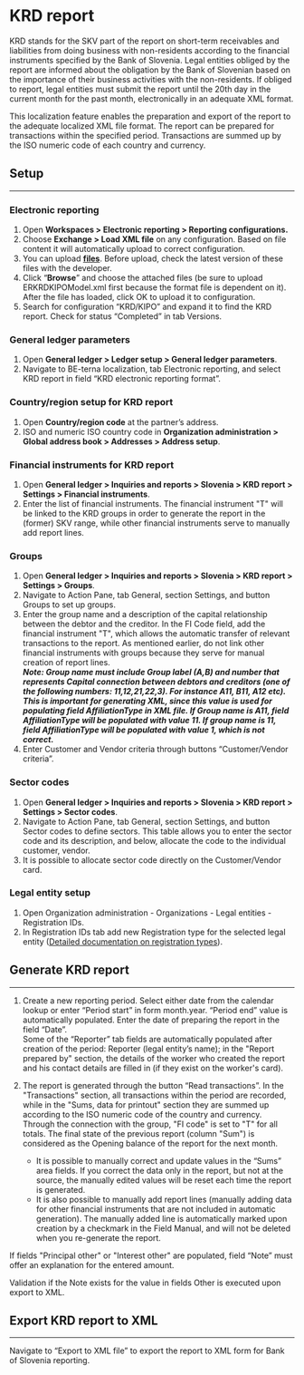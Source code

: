 # KRD report

KRD stands for the SKV part of the report on short-term receivables and liabilities from doing business with non-residents according to the financial instruments specified by the Bank of Slovenia. Legal entities obliged by the report are informed about the obligation by the Bank of Slovenian based on the importance of their business activities with the non-residents. If obliged to report, legal entities must submit the report until the 20th day in the current month for the past month, electronically in an adequate XML format.

This localization feature enables the preparation and export of the report to the adequate localized XML file format. The report can be prepared for transactions within the specified period. Transactions are summed up by the ISO numeric code of each country and currency.

## **Setup** 
---

### **Electronic reporting** 

1. Open **Workspaces > Electronic reporting > Reporting configurations.**
2. Choose **Exchange > Load XML file** on any configuration. Based on file content it will automatically upload to correct configuration. 
3. You can upload **[files](KRD.zip)**. Before upload, check the latest version of these files with the developer. 
4. Click “**Browse**” and choose the attached files (be sure to upload ERKRDKIPOModel.xml first because the format file is dependent on it). After the file has loaded, click OK to upload it to configuration. 
5. Search for configuration “KRD/KIPO” and expand it to find the KRD report. Check for status “Completed” in tab Versions. 

### **General ledger parameters** 

1. Open **General ledger > Ledger setup > General ledger parameters**.
2. Navigate to BE-terna localization, tab Electronic reporting, and select KRD report in field “KRD electronic reporting format”. 

### **Country/region setup for KRD report** 

1. Open **Country/region code** at the partner’s address. 
2. ISO and numeric ISO country code in **Organization administration > Global address book > Addresses > Address setup**. 

### **Financial instruments for KRD report** 


1. Open **General ledger > Inquiries and reports > Slovenia > KRD report > Settings > Financial instruments**.
2. Enter the list of financial instruments. The financial instrument "T" will be linked to the KRD groups in order to generate the report in the (former) SKV range, while other financial instruments serve to manually add report lines. 

### **Groups** 

1. Open **General ledger > Inquiries and reports > Slovenia > KRD report > Settings > Groups**.
2. Navigate to Action Pane, tab General, section Settings, and button Groups to set up groups.  
3. Enter the group name and a description of the capital relationship between the debtor and the creditor. In the FI Code field, add the financial instrument "T", which allows the automatic transfer of relevant transactions to the report. As mentioned earlier, do not link other financial instruments with groups because they serve for manual creation of report lines.<br>
_**Note: Group name must include Group label (A,B) and number that represents Capital connection between debtors and creditors (one of the following numbers: 11,12,21,22,3). For instance A11, B11, A12 etc). This is important for generating XML, since this value is used for populating field AffiliationType in XML file. If Group name is A11, field AffiliationType will be populated with value 11. If group name is 11, field AffiliationType will be populated with value 1, which is not correct.**_ 
4. Enter Customer and Vendor criteria through buttons “Customer/Vendor criteria”.  

### **Sector codes** 

1. Open **General ledger > Inquiries and reports > Slovenia > KRD report > Settings > Sector codes**.
2. Navigate to Action Pane, tab General, section Settings, and button Sector codes to define sectors. This table allows you to enter the sector code and its description, and below, allocate the code to the individual customer, vendor. 
3. It is possible to allocate sector code directly on the Customer/Vendor card. 

### Legal entity setup 

1. Open Organization administration - Organizations - Legal entities - Registration IDs.
2. In Registration IDs tab add new Registration type for the selected legal entity ([Detailed documentation on registration types](/Help/Core-Localization/Company-Customer-and-Vendor-identification-numbers/Registration-IDs)). 

## **Generate KRD report** 
---

1. Create a new reporting period. Select either date from the calendar lookup or enter “Period start” in form month.year. “Period end” value is automatically populated. Enter the date of preparing the report in the field “Date”.  
Some of the “Reporter” tab fields are automatically populated after creation of the period: Reporter (legal entity’s name); in the "Report prepared by" section, the details of the worker who created the report and his contact details are filled in (if they exist on the worker's card). 
2. The report is generated through the button “Read transactions”. In the "Transactions" section, all transactions within the period are recorded, while in the "Sums, data for printout" section they are summed up according to the ISO numeric code of the country and currency. Through the connection with the group, "FI code" is set to "T" for all totals. The final state of the previous report (column "Sum") is considered as the Opening balance of the report for the next month. 

   - It is possible to manually correct and update values in the “Sums” area fields. If you correct the data only in the report, but not at the source, the manually edited values will be reset each time the report is generated. 
   - It is also possible to manually add report lines (manually adding data for other financial instruments that are not included in automatic generation). The manually added line is automatically marked upon creation by a checkmark in the Field Manual, and will not be deleted when you re-generate the report. 

If fields "Principal other" or "Interest other" are populated, field “Note” must offer an explanation for the entered amount.  

Validation if the Note exists for the value in fields Other is executed upon export to XML. 

## **Export KRD report to XML** 
---

Navigate to “Export to XML file” to export the report to XML form for Bank of Slovenia reporting. 

